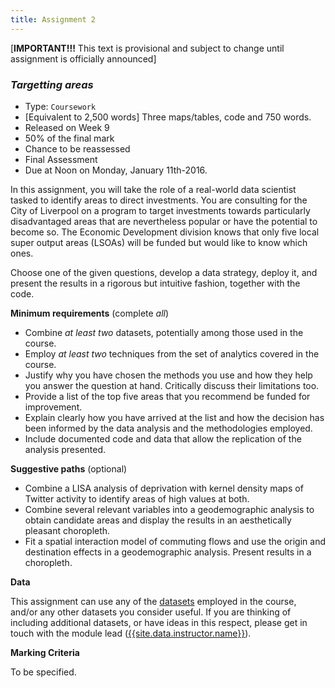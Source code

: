 ```yaml
---
title: Assignment 2
---
```


[**IMPORTANT!!!** This text is provisional and subject to change until
assignment is officially announced]

### *Targetting areas*

* Type: `Coursework`
* [Equivalent to 2,500 words] Three maps/tables, code and 750 words.
* Released on Week 9
* 50% of the final mark
* Chance to be reassessed
* Final Assessment
* Due at Noon on Monday, January 11th-2016.

In this assignment, you will take the role of a real-world data scientist
tasked to identify areas to direct investments. 
You are consulting for the City of Liverpool on a program to target
investments towards particularly disadvantaged areas that are nevertheless
popular or have the potential to become so. The Economic Development division
knows that only five local super output areas (LSOAs) will be funded but
would like to know which ones.

Choose one of the given questions, develop a data
strategy, deploy it, and present the results in a rigorous but intuitive
fashion, together with the code.

**Minimum requirements** (complete *all*)

* Combine *at least two* datasets, potentially among those used in the course.
* Employ *at least two* techniques from the set of analytics covered in the
  course.
* Justify why you have chosen the methods you use and how they help you answer
  the question at hand. Critically discuss their limitations too.
* Provide a list of the top five areas that you recommend be funded for
  improvement.
* Explain clearly how you have arrived at the list and how the decision has
  been informed by the data analysis and the methodologies employed.
* Include documented code and data that allow the replication of the analysis
  presented.

**Suggestive paths** (optional)

* Combine a LISA analysis of deprivation with kernel density maps of Twitter
  activity to identify areas of high values at both.
* Combine several relevant variables into a geodemographic analysis to obtain
  candidate areas and display the results in an aesthetically pleasant choropleth.
* Fit a spatial interaction model of commuting flows and use the origin and 
  destination effects in a geodemographic analysis. Present results in a choropleth.

**Data**

This assignment can use any of the [datasets]({{site.baseurl}}/datasets.html)
employed in the course, and/or any other datasets you consider useful. If you are 
thinking of including additional datasets, or have ideas in this respect,
please get in touch with the module lead 
([{{site.data.instructor.name}}](mailto:{{site.data.instructor.email}})).

**Marking Criteria**

To be specified.

